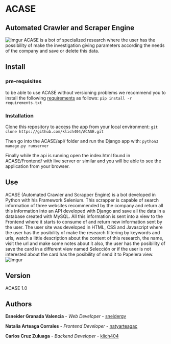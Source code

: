 # ACASE
## Automated Crawler and Scraper Engine
![Imgur](https://i.imgur.com/82Y4cvn.png)
ACASE is a bot of specialized research where the user has the possibility of make the investigation giving parameters according the needs of the company and save or delete this data.

## Install
### pre-requisites
to be able to use ACASE without versioning problems we recommend you to install the following  [requirements](https://github.com/klich404/ACASE/blob/main/api/requirements.txt) as follows:
`pip install -r requirements.txt`

### Installation
Clone this repository to access the app from your local environment:
`git clone https://github.com/klich404/ACASE.git`

Then go into the ACASE/api/ folder and run the Django app with:
`python3 manage.py runserver`

Finally while the api is running open the index.html found in ACASE/Frontend/ with live server or similar and you will be able to see the application from your browser.

## Use
ACASE (Automated Crawler and Scrapper Engine) is a bot developed in Python with his Framework Selenium. This scrapper is capable of search information of three websites recommended by the company and return all this information into an API developed with Django and save all the data in a database created with MySQL. All this information is sent into a view to the Frontend where it starts to consume of and return new information sent by the user.
The user site was developed in HTML, CSS and Javascript where the user has the posibility of make the research filtering by keywords and urls, watch a little description about the content of this research, the name, visit the url and make some notes about it also, the user has the posibility of save the card in a different view named Selección or if the user is not interested about the card has the posibility of send it to Papelera view.
![Imgur](https://i.imgur.com/rwKLEEd.png)

## Version 
ACASE 1.0

## Authors
**Esneider Granada Valencia** - *Web Developer* - [sneidergv](https://github.com/sneidergv)

**Natalia Arteaga Corrales** - *Frontend Developer* - [natyarteagac](https://github.com/natyarteagac)

**Carlos Cruz Zuluaga** - *Backend Developer* - [klich404](https://github.com/klich404)
